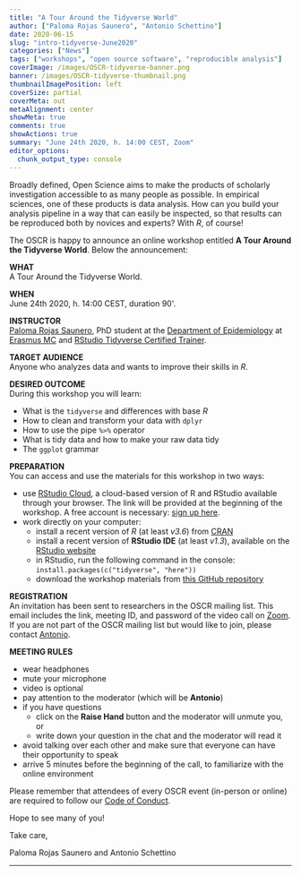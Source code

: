 ```yaml
---
title: "A Tour Around the Tidyverse World"
author: ["Paloma Rojas Saunero", "Antonio Schettino"]
date: 2020-06-15
slug: "intro-tidyverse-June2020"
categories: ["News"]
tags: ["workshops", "open source software", "reproducible analysis"]
coverImage: /images/OSCR-tidyverse-banner.png
banner: /images/OSCR-tidyverse-thumbnail.png
thumbnailImagePosition: left
coverSize: partial
coverMeta: out
metaAlignment: center
showMeta: true
comments: true
showActions: true
summary: "June 24th 2020, h. 14:00 CEST, Zoom"
editor_options: 
  chunk_output_type: console
---
```


Broadly defined, Open Science aims to make the products of scholarly investigation accessible to as many people as possible. In empirical sciences, one of these products is data analysis. How can you build your analysis pipeline in a way that can easily be inspected, so that results can be reproduced both by novices and experts? With *R*, of course!
   
The OSCR is happy to announce an online workshop entitled **A Tour Around the Tidyverse World**. Below the announcement:

**WHAT**   
A Tour Around the Tidyverse World.

**WHEN**   
June 24th 2020, h. 14:00 CEST, duration 90'.

**INSTRUCTOR**   
[Paloma Rojas Saunero](https://www.openscience-rotterdam.com/2019/11/rojassaunero/), PhD student at the [Department of Epidemiology](http://www.erasmus-epidemiology.nl/) at [Erasmus MC](https://www.erasmusmc.nl/en) and [RStudio Tidyverse Certified Trainer](https://education.rstudio.com/trainers/people/rojas-saunero+paloma/).

**TARGET AUDIENCE**   
Anyone who analyzes data and wants to improve their skills in *R*.

**DESIRED OUTCOME**   
During this workshop you will learn:  
   
* What is the `tidyverse` and differences with base *R*
* How to clean and transform your data with `dplyr`
* How to use the pipe `%>%` operator
* What is tidy data and how to make your raw data tidy
* The `ggplot` grammar 

**PREPARATION**   
You can access and use the materials for this workshop in two ways:

* use [RStudio Cloud](https://rstudio.cloud/), a cloud-based version of R and RStudio available through your browser. The link will be provided at the beginning of the workshop. A free account is necessary: [sign up here](https://rstudio.cloud/plans/free).
* work directly on your computer:
   - install a recent version of *R* (at least *v3.6*) from [CRAN](https://cran.r-project.org/)
   - install a recent version of **RStudio IDE** (at least *v1.3*), available on the [RStudio website](https://rstudio.com/products/rstudio/download/)
   - in RStudio, run the following command in the console: `install.packages(c("tidyverse", "here"))`
   - download the workshop materials from [this GitHub repository](https://github.com/palolili23/tidyverse_workshop_oscr)

**REGISTRATION**   
An invitation has been sent to researchers in the OSCR mailing list. This email includes the link, meeting ID, and password of the video call on [Zoom](https://zoom.us/). If you are not part of the OSCR mailing list but would like to join, please contact [Antonio](mailto:schettino@eur.nl).

**MEETING RULES**   

* wear headphones
* mute your microphone
* video is optional
* pay attention to the moderator (which will be **Antonio**)
* if you have questions
  * click on the **Raise Hand** button and the moderator will unmute you, or
  * write down your question in the chat and the moderator will read it
* avoid talking over each other and make sure that everyone can have their opportunity to speak
* arrive 5 minutes before the beginning of the call, to familiarize with the online environment

Please remember that attendees of every OSCR event (in-person or online) are required to follow our [Code of Conduct](https://www.openscience-rotterdam.com/coc/).

Hope to see many of you!

Take care,

Paloma Rojas Saunero and Antonio Schettino

***



